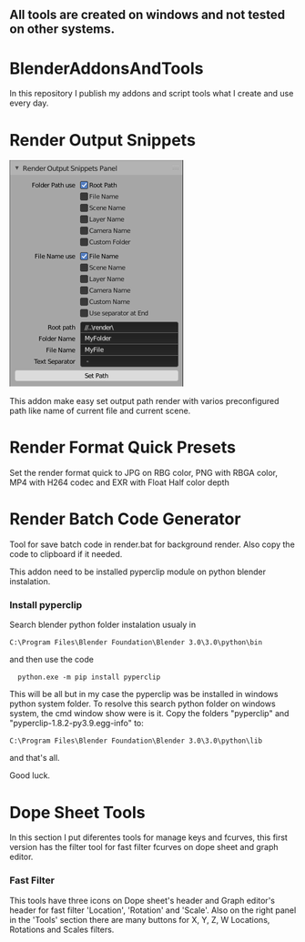 ## All tools are created on windows and not tested on other systems.

# BlenderAddonsAndTools
In this repository I publish my addons and script tools what I create and use every day.

# Render Output Snippets

![Render Output Snippets](/PanelPreview.PNG)

This addon make easy set output path render with varios preconfigured path like name of current file and current scene.


# Render Format Quick Presets

Set the render format quick to JPG on RBG color, PNG with RBGA color, MP4 with H264 codec and EXR with Float Half color depth

# Render Batch Code Generator

Tool for save batch code in render.bat for background render. Also copy the code to clipboard if it needed. 

This addon need to be installed pyperclip module on python blender instalation.

### Install pyperclip

Search blender python folder instalation usualy in
```
C:\Program Files\Blender Foundation\Blender 3.0\3.0\python\bin
```

and then use the code
```
  python.exe -m pip install pyperclip
```

This will be all but in my case the pyperclip was be installed in windows python system folder.
To resolve this search python folder on windows system, the cmd window show were is it.
Copy the folders "pyperclip" and "pyperclip-1.8.2-py3.9.egg-info" to:
```
C:\Program Files\Blender Foundation\Blender 3.0\3.0\python\lib
```

and that's all.

Good luck.

# Dope Sheet Tools

In this section I put diferentes tools for manage keys and fcurves, this first version has the filter tool for fast filter fcurves on dope sheet and graph editor.

### Fast Filter

This tools have three icons on Dope sheet's header and Graph editor's header for fast filter 'Location', 'Rotation' and 'Scale'. Also on the right panel in the 'Tools' section there are many buttons for X, Y, Z, W Locations, Rotations and Scales filters.
